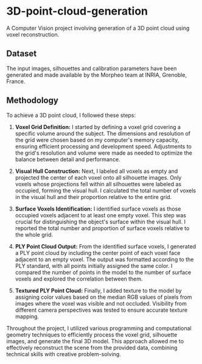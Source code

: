 # 3D-point-cloud-generation
A Computer Vision project involving generation of a 3D point cloud using voxel reconstruction.

## Dataset
The input images, silhouettes and calibration parameters have been generated and made available by the Morpheo team at INRIA, Grenoble, France. 

## Methodology
To achieve a 3D point cloud, I followed these steps:

1. **Voxel Grid Definition:** I started by defining a voxel grid covering a specific volume around the subject. The dimensions and resolution of the grid were chosen based on my computer's memory capacity, ensuring efficient processing and development speed. Adjustments to the grid's resolution and volume were made as needed to optimize the balance between detail and performance.

2. **Visual Hull Construction:** Next, I labeled all voxels as empty and projected the center of each voxel onto all silhouette images. Only voxels whose projections fell within all silhouettes were labeled as occupied, forming the visual hull. I calculated the total number of voxels in the visual hull and their proportion relative to the entire grid.

3. **Surface Voxels Identification:** I identified surface voxels as those occupied voxels adjacent to at least one empty voxel. This step was crucial for distinguishing the object's surface within the visual hull. I reported the total number and proportion of surface voxels relative to the whole grid.

4. **PLY Point Cloud Output:** From the identified surface voxels, I generated a PLY point cloud by including the center point of each voxel face adjacent to an empty voxel. The output was formatted according to the PLY standard, with all points initially assigned the same color. I compared the number of points in the model to the number of surface voxels and explored the correlation between them.

5. **Textured PLY Point Cloud:** Finally, I added texture to the model by assigning color values based on the median RGB values of pixels from images where the voxel was visible and not occluded. Visibility from different camera perspectives was tested to ensure accurate texture mapping.

Throughout the project, I utilized various programming and computational geometry techniques to efficiently process the voxel grid, silhouette images, and generate the final 3D model. This approach allowed me to effectively reconstruct the scene from the provided data, combining technical skills with creative problem-solving.
